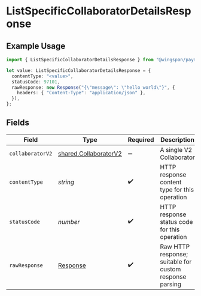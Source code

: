 # ListSpecificCollaboratorDetailsResponse

## Example Usage

```typescript
import { ListSpecificCollaboratorDetailsResponse } from "@wingspan/payments/sdk/models/operations";

let value: ListSpecificCollaboratorDetailsResponse = {
  contentType: "<value>",
  statusCode: 97101,
  rawResponse: new Response("{\"message\": \"hello world\"}", {
    headers: { "Content-Type": "application/json" },
  }),
};
```

## Fields

| Field                                                                 | Type                                                                  | Required                                                              | Description                                                           |
| --------------------------------------------------------------------- | --------------------------------------------------------------------- | --------------------------------------------------------------------- | --------------------------------------------------------------------- |
| `collaboratorV2`                                                      | [shared.CollaboratorV2](../../../sdk/models/shared/collaboratorv2.md) | :heavy_minus_sign:                                                    | A single V2 Collaborator                                              |
| `contentType`                                                         | *string*                                                              | :heavy_check_mark:                                                    | HTTP response content type for this operation                         |
| `statusCode`                                                          | *number*                                                              | :heavy_check_mark:                                                    | HTTP response status code for this operation                          |
| `rawResponse`                                                         | [Response](https://developer.mozilla.org/en-US/docs/Web/API/Response) | :heavy_check_mark:                                                    | Raw HTTP response; suitable for custom response parsing               |